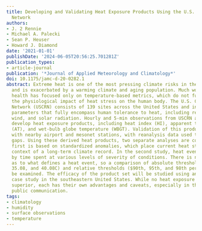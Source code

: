 ```yaml
---
title: Developing and Validating Heat Exposure Products Using the U.S. Climate Reference
  Network
authors:
- J. 2 Rennie
- Michael A. Palecki
- Sean P. Heuser
- Howard J. Diamond
date: '2021-01-01'
publishDate: '2024-06-05T20:56:25.701281Z'
publication_types:
- article-journal
publication: '*Journal of Applied Meteorology and Climatology*'
doi: 10.1175/jamc-d-20-0282.1
abstract: Extreme heat is one of the most pressing climate risks in the United States
  and is exacerbated by a warming climate and aging population. Much work in heat
  health has focused only on temperature-based metrics, which do not fully measure
  the physiological impact of heat stress on the human body. The U.S. Climate Reference
  Network (USCRN) consists of 139 sites across the United States and includes meteorological
  parameters that fully encompass human tolerance to heat, including relative humidity,
  wind, and solar radiation. Hourly and 5-min observations from USCRN are used to
  develop heat exposure products, including heat index (HI), apparent temperature
  (AT), and wet-bulb globe temperature (WBGT). Validation of this product is conducted
  with nearby airport and mesonet stations, with reanalysis data used to fill in data
  gaps. Using these derived heat products, two separate analyses are conducted. The
  first is based on standardized anomalies, which place current heat state in the
  context of a long-term climate record. In the second study, heat events are classified
  by time spent at various levels of severity of conditions. There is no consensus
  as to what defines a heat event, so a comparison of absolute thresholds (i.e., $30.08,
  35.08, and 40.08C) and relative thresholds ($90th, 95th, and 98th percentile) will
  be examined. The efficacy of the product set will be studied using an extreme heat
  case study in the southeastern United States. While no heat exposure metric is deemed
  superior, each has their own advantages and caveats, especially in the context of
  public communication.
tags:
- climatology
- humidity
- surface observations
- temperature
---
```

